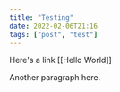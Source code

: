 ```yaml
---
title: "Testing"
date: 2022-02-06T21:16
tags: ["post", "test"]
---
```


Here's a link
[[Hello World]]

Another paragraph here.
